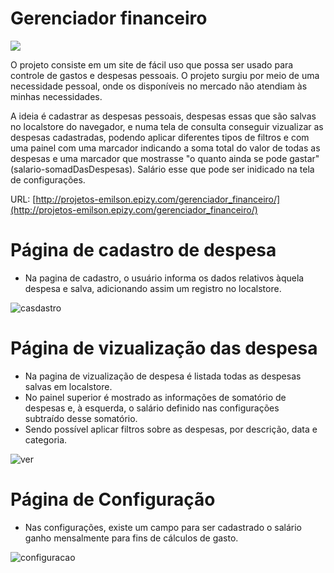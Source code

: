 
<h1>Gerenciador financeiro</h1>
<img src="https://user-images.githubusercontent.com/53051138/132551334-924f6cf3-6d11-44fc-8910-ec3120785ec4.png" ></body>

<p>
     O projeto consiste em um site de fácil uso que possa ser usado para controle de gastos e despesas pessoais. O projeto surgiu por meio de uma necessidade pessoal, onde os disponíveis no mercado não atendiam às minhas necessidades.</p> 
     <p>
     A ideia é cadastrar as despesas pessoais, despesas essas que são salvas no localstore do navegador, e numa tela de consulta
     conseguir vizualizar as despesas cadastradas, podendo aplicar diferentes tipos de filtros e com uma painel com uma marcador  indicando a soma total do valor de todas as despesas e uma marcador que mostrasse "o quanto ainda se pode gastar" (salario-somadDasDespesas). Salário esse que pode ser inidicado na tela de configurações.</p>

URL: [http://projetos-emilson.epizy.com/gerenciador_financeiro/](http://projetos-emilson.epizy.com/gerenciador_financeiro/)

<h1>Página de cadastro de despesa</h1>

- Na pagina de cadastro, o usuário informa os dados relativos àquela despesa e salva, adicionando assim um registro no localstore.

![casdastro](https://user-images.githubusercontent.com/53051138/134775510-6b40c390-05ef-4ad8-a3a7-c3a46cd8b918.gif)


<h1>Página de vizualização das despesa</h1>

- Na pagina de vizualização de despesa é listada todas as despesas salvas em localstore. <br>
- No painel superior é mostrado as informações de somatório de despesas e, à esquerda, o salário definido nas configurações<br>
subtraído desse somatório.<br>
- Sendo possível aplicar filtros sobre as despesas, por descrição, data e categoria.

![ver](https://user-images.githubusercontent.com/53051138/134775605-f49024ae-587d-4e0e-9e74-3e879cdbf95e.gif)

<h1>Página de Configuração</h1>

- Nas configurações, existe um campo para ser cadastrado o salário ganho mensalmente para fins de cálculos de gasto.

![configuracao](https://user-images.githubusercontent.com/53051138/134775754-fe13dbfd-7189-4555-ac7c-6f05554f5ebe.gif)








